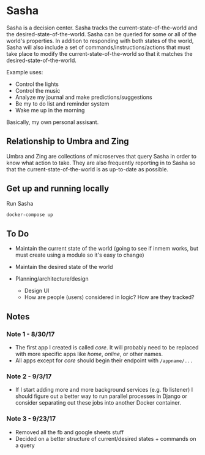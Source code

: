 # Sasha

Sasha is a decision center. Sasha tracks the current-state-of-the-world and the desired-state-of-the-world. Sasha can be queried for some or all of the world's properties. In addition to responding with both states of the world, Sasha will also include a set of commands/instructions/actions that must take place to modify the current-state-of-the-world so that it matches the desired-state-of-the-world.

Example uses:

- Control the lights
- Control the music
- Analyze my journal and make predictions/suggestions
- Be my to do list and reminder system
- Wake me up in the morning

Basically, my own personal assisant.

## Relationship to Umbra and Zing

Umbra and Zing are collections of microserves that query Sasha in order to know what action to take. They are also frequently reporting in to Sasha so that the current-state-of-the-world is as up-to-date as possible.

## Get up and running locally

Run Sasha

```bash
docker-compose up
```

## To Do

- Maintain the current state of the world (going to see if inmem works, but must create using a module so it's easy to change)
- Maintain the desired state of the world

- Planning/architecture/design
  - Design UI
  - How are people (users) considered in logic? How are they tracked?

## Notes

### Note 1 - 8/30/17

- The first app I created is called _core_. It will probably need to be replaced with more specific apps like _home_, _online_, or other names.
- All apps except for _core_ should begin their endpoint with `/appname/...`

### Note 2 - 9/3/17

- If I start adding more and more background services (e.g. fb listener) I should figure out a better way to run parallel processes in Django or consider separating out these jobs into another Docker container.

### Note 3 - 9/23/17

- Removed all the fb and google sheets stuff
- Decided on a better structure of current/desired states + commands on a query
